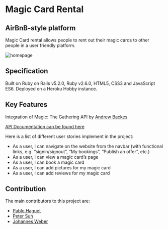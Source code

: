 <h1> Magic Card Rental </h1>

<h2> AirBnB-style platform </h2> 

<p> Magic Card rental allows people to rent out their magic cards to other people in a user friendly platform. </p> 

<img src="https://github.com/victoria-vassi/magic-cards-rental/raw/master/README/homepage.png" alt="homepage" title="Homepage" style="max-width:100%;">

<h2> Specification </h2>

Built on Ruby on Rails v5.2.0, Ruby v2.6.0, HTML5, CSS3 and JavaScript ES6. Deployed on a Heroku Hobby instance.

<h2> Key Features </h2>

<p> Integration of Magic: The Gathering API by <a href="https://andrewbackes.com/"> Andrew Backes</a></p> 
<p> <a href="https://docs.magicthegathering.io/">API Documentation can be found here </a> </p>

<p> Here is a list of different user stories implement in the project: </p>

<ul> 
  <li> As a user, I can navigate on the website from the navbar (with functional links, e.g. “signin/signout”, “My bookings”,       “Publish an offer”, etc.)</li>
  <li> As a user, I can view a magic card’s page </li> 
  <li> As a user, I can book a magic card </li>
  <li> As a user, I can add pictures for my magic card </li> 
  <li> As a user, I can add reviews for my magic card </li>
</ul>

<h2> Contribution </h2>

The main contributors to this project are:
<ul>
  <li> <a href ="https://github.com/phhp10">Pablo Haguet</a></li>
  <li> <a href ="https://github.com/peterfoo22">Peter Suh</a></li>
  <li> <a href ="https://github.com/johweber">Johannes Weber</a></li>
</ul> 
